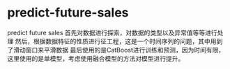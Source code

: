 # predict-future-sales
predict future sales
首先对数据进行探索，对数据的类型以及异常值等等进行处理
然后，根据数据特征的性质进行征工程，这是一个时间序列的问题，其中用到了滑动窗口来平滑数据
最后使用的是CatBoost进行训练和预测，因为时间有限，这里使用的是单模型，考虑使用融合模型的方法对模型进行提升。
